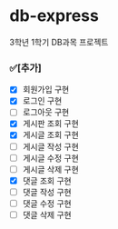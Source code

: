 # db-express

3학년 1학기 DB과목 프로젝트

### :white_check_mark:[추가]

- [x] 회원가입 구현
- [x] 로그인 구현
- [ ] 로그아웃 구현
- [x] 게시판 조회 구현
- [x] 게시글 조회 구현
- [ ] 게시글 작성 구현
- [ ] 게시글 수정 구현
- [ ] 게시글 삭제 구현
- [x] 댓글 조회 구현
- [ ] 댓글 작성 구현
- [ ] 댓글 수정 구현
- [ ] 댓글 삭제 구현
